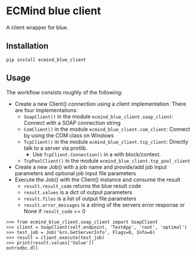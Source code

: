 # ECMind blue client

A client wrapper for blue.

## Installation

`pip install ecmind_blue_client`

## Usage

The workflow consists roughly of the following:

- Create a new Client() connection using a client implementation. There are four implementations:
    - `SoapClient()` in the module `ecmind_blue_client.soap_client`: Connect with a SOAP connection string
    - `ComClient()` in the module `ecmind_blue_client.com_client`: Connect by using the COM class on Windows
    - `TcpClient()` in the module `ecmind_blue_client.tcp_client`: Directly talk to a server via protlib.
       - Use `TcpClient.Connection()` in a with block/context.
    - `TcpPoolClient()` in the module `ecmind_blue_client.tcp_pool_client`
- Create a new Job() with a job name and provide/add job input parameters and optional job input file parameters
- Execute the Job() with the Client() instance and consume the result 
   - `result.result_code` returns the blue result code
   - `result.values` is a dict of output parameters
   - `result.files` is a list of output file parameters
   - `result.error_messages` is a string of the servers error response or None if `result_code` == 0

```
>>> from ecmind_blue_client.soap_client import SoapClient
>>> client = SoapClient(self.endpoint, 'TestApp', 'root', 'optimal')
>>> test_job = Job('krn.GetServerInfo', Flags=0, Info=6)
>>> result = client.execute(test_job)
>>> print(result.values['Value'])
oxtrodbc.dll
```